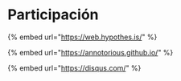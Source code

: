 # Participación

{% embed url="https://web.hypothes.is/" %}

{% embed url="https://annotorious.github.io/" %}

{% embed url="https://disqus.com/" %}



